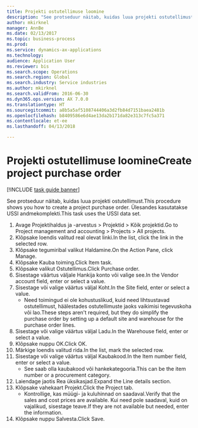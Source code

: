 ```yaml
--- 
title: Projekti ostutellimuse loomine
description: "See protseduur näitab, kuidas luua projekti ostutellimust."
author: mkirknel
manager: AnnBe
ms.date: 02/13/2017
ms.topic: business-process
ms.prod: 
ms.service: dynamics-ax-applications
ms.technology: 
audience: Application User
ms.reviewer: bis
ms.search.scope: Operations
ms.search.region: Global
ms.search.industry: Service industries
ms.author: mkirknel
ms.search.validFrom: 2016-06-30
ms.dyn365.ops.version: AX 7.0.0
ms.translationtype: HT
ms.sourcegitcommit: a8b5a5af5108744406a3d2fb84d7151baea2481b
ms.openlocfilehash: b8409586e6d4ae13da2b171da82e313c7fc5a371
ms.contentlocale: et-ee
ms.lasthandoff: 04/13/2018

---
```

# <a name="create-project-purchase-order"></a><span data-ttu-id="a87f3-103">Projekti ostutellimuse loomine</span><span class="sxs-lookup"><span data-stu-id="a87f3-103">Create project purchase order</span></span>

[!INCLUDE [task guide banner](../../includes/task-guide-banner.md)]

<span data-ttu-id="a87f3-104">See protseduur näitab, kuidas luua projekti ostutellimust.</span><span class="sxs-lookup"><span data-stu-id="a87f3-104">This procedure shows you how to create a project purchase order.</span></span> <span data-ttu-id="a87f3-105">Ülesandes kasutatakse USSI andmekomplekti.</span><span class="sxs-lookup"><span data-stu-id="a87f3-105">This task uses the USSI data set.</span></span>

1. <span data-ttu-id="a87f3-106">Avage Projektihaldus ja -arvestus > Projektid > Kõik projektid.</span><span class="sxs-lookup"><span data-stu-id="a87f3-106">Go to Project management and accounting > Projects > All projects.</span></span>
2. <span data-ttu-id="a87f3-107">Klõpsake loendis valitud real olevat linki.</span><span class="sxs-lookup"><span data-stu-id="a87f3-107">In the list, click the link in the selected row.</span></span>
3. <span data-ttu-id="a87f3-108">Klõpsake tegumiribal valikut Haldamine.</span><span class="sxs-lookup"><span data-stu-id="a87f3-108">On the Action Pane, click Manage.</span></span>
4. <span data-ttu-id="a87f3-109">Klõpsake Kauba toiming.</span><span class="sxs-lookup"><span data-stu-id="a87f3-109">Click Item task.</span></span>
5. <span data-ttu-id="a87f3-110">Klõpsake valikut Ostutellimus.</span><span class="sxs-lookup"><span data-stu-id="a87f3-110">Click Purchase order.</span></span>
6. <span data-ttu-id="a87f3-111">Sisestage väärtus väljale Hankija konto või valige see.</span><span class="sxs-lookup"><span data-stu-id="a87f3-111">In the Vendor account field, enter or select a value.</span></span>
7. <span data-ttu-id="a87f3-112">Sisestage või valige väärtus väljal Koht.</span><span class="sxs-lookup"><span data-stu-id="a87f3-112">In the Site field, enter or select a value.</span></span>
    * <span data-ttu-id="a87f3-113">Need toimingud ei ole kohustuslikud, kuid need lihtsustavad ostutellimust, häälestades ostutellimuste jaoks vaikimisi tegevuskoha või lao.</span><span class="sxs-lookup"><span data-stu-id="a87f3-113">These steps aren't required, but they do simplify the purchase order by setting up a default site and warehouse for the purchase order lines.</span></span>  
8. <span data-ttu-id="a87f3-114">Sisestage või valige väärtus väljal Ladu.</span><span class="sxs-lookup"><span data-stu-id="a87f3-114">In the Warehouse field, enter or select a value.</span></span>
9. <span data-ttu-id="a87f3-115">Klõpsake nuppu OK.</span><span class="sxs-lookup"><span data-stu-id="a87f3-115">Click OK.</span></span>
10. <span data-ttu-id="a87f3-116">Märkige loendis valitud rida.</span><span class="sxs-lookup"><span data-stu-id="a87f3-116">In the list, mark the selected row.</span></span>
11. <span data-ttu-id="a87f3-117">Sisestage või valige väärtus väljal Kaubakood.</span><span class="sxs-lookup"><span data-stu-id="a87f3-117">In the Item number field, enter or select a value.</span></span>
    * <span data-ttu-id="a87f3-118">See saab olla kaubakood või hankekategooria.</span><span class="sxs-lookup"><span data-stu-id="a87f3-118">This can be the item number or a procurement category.</span></span>  
12. <span data-ttu-id="a87f3-119">Laiendage jaotis Rea üksikasjad.</span><span class="sxs-lookup"><span data-stu-id="a87f3-119">Expand the Line details section.</span></span>
13. <span data-ttu-id="a87f3-120">Klõpsake vahekaart Projekt.</span><span class="sxs-lookup"><span data-stu-id="a87f3-120">Click the Project tab.</span></span>
    * <span data-ttu-id="a87f3-121">Kontrollige, kas müügi- ja kuluhinnad on saadaval.</span><span class="sxs-lookup"><span data-stu-id="a87f3-121">Verify that the sales and cost prices are available.</span></span> <span data-ttu-id="a87f3-122">Kui need pole saadaval, kuid on vajalikud, sisestage teave.</span><span class="sxs-lookup"><span data-stu-id="a87f3-122">If they are not available but needed, enter the information.</span></span>  
14. <span data-ttu-id="a87f3-123">Klõpsake nuppu Salvesta.</span><span class="sxs-lookup"><span data-stu-id="a87f3-123">Click Save.</span></span>


